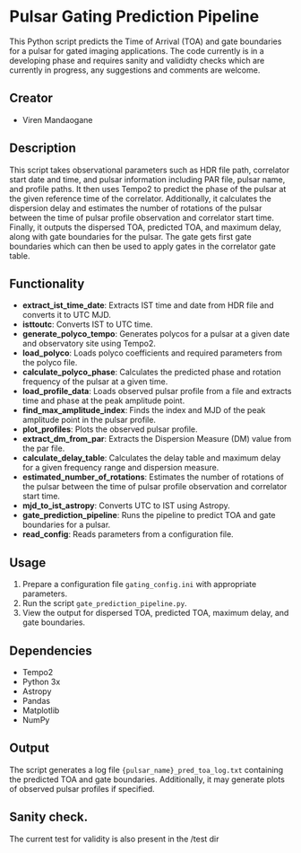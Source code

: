# Pulsar Gating Prediction Pipeline

This Python script predicts the Time of Arrival (TOA) and gate boundaries for a pulsar for gated imaging applications. The code currently is in a developing phase and requires sanity and valididty checks which are currently in progress, any suggestions and comments are welcome. 

## Creator

- Viren Mandaogane

## Description

This script takes observational parameters such as HDR file path, correlator start date and time, and pulsar information including PAR file, pulsar name, and profile paths. It then uses Tempo2 to predict the phase of the pulsar at the given reference time of the correlator. Additionally, it calculates the dispersion delay and estimates the number of rotations of the pulsar between the time of pulsar profile observation and correlator start time. Finally, it outputs the dispersed TOA, predicted TOA, and maximum delay, along with gate boundaries for the pulsar. The gate gets first gate boundaries which can then be used to apply gates in the correlator gate table. 

## Functionality

- **extract_ist_time_date**: Extracts IST time and date from HDR file and converts it to UTC MJD.
- **isttoutc**: Converts IST to UTC time.
- **generate_polyco_tempo**: Generates polycos for a pulsar at a given date and observatory site using Tempo2.
- **load_polyco**: Loads polyco coefficients and required parameters from the polyco file.
- **calculate_polyco_phase**: Calculates the predicted phase and rotation frequency of the pulsar at a given time.
- **load_profile_data**: Loads observed pulsar profile from a file and extracts time and phase at the peak amplitude point.
- **find_max_amplitude_index**: Finds the index and MJD of the peak amplitude point in the pulsar profile.
- **plot_profiles**: Plots the observed pulsar profile.
- **extract_dm_from_par**: Extracts the Dispersion Measure (DM) value from the par file.
- **calculate_delay_table**: Calculates the delay table and maximum delay for a given frequency range and dispersion measure.
- **estimated_number_of_rotations**: Estimates the number of rotations of the pulsar between the time of pulsar profile observation and correlator start time.
- **mjd_to_ist_astropy**: Converts UTC to IST using Astropy.
- **gate_prediction_pipeline**: Runs the pipeline to predict TOA and gate boundaries for a pulsar.
- **read_config**: Reads parameters from a configuration file.

## Usage

1. Prepare a configuration file `gating_config.ini` with appropriate parameters.
2. Run the script `gate_prediction_pipeline.py`.
3. View the output for dispersed TOA, predicted TOA, maximum delay, and gate boundaries.

## Dependencies
- Tempo2 
- Python 3x
- Astropy
- Pandas
- Matplotlib
- NumPy

## Output

The script generates a log file `{pulsar_name}_pred_toa_log.txt` containing the predicted TOA and gate boundaries. Additionally, it may generate plots of observed pulsar profiles if specified.

## Sanity check. 
The current test for validity is also present in the /test dir 
